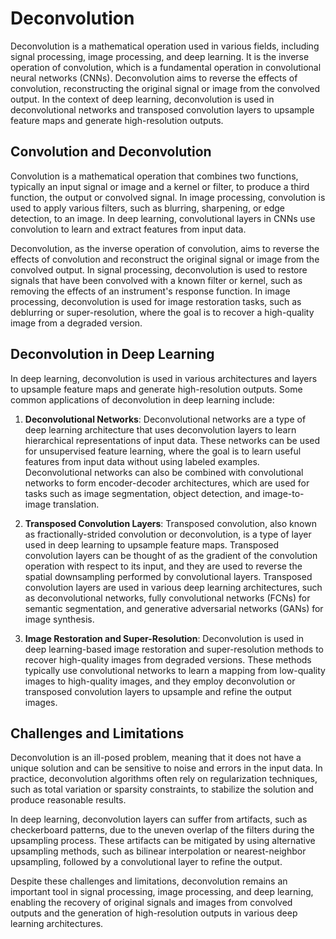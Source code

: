 # Deconvolution

Deconvolution is a mathematical operation used in various fields, including signal processing, image processing, and deep learning. It is the inverse operation of convolution, which is a fundamental operation in convolutional neural networks (CNNs). Deconvolution aims to reverse the effects of convolution, reconstructing the original signal or image from the convolved output. In the context of deep learning, deconvolution is used in deconvolutional networks and transposed convolution layers to upsample feature maps and generate high-resolution outputs.

## Convolution and Deconvolution

Convolution is a mathematical operation that combines two functions, typically an input signal or image and a kernel or filter, to produce a third function, the output or convolved signal. In image processing, convolution is used to apply various filters, such as blurring, sharpening, or edge detection, to an image. In deep learning, convolutional layers in CNNs use convolution to learn and extract features from input data.

Deconvolution, as the inverse operation of convolution, aims to reverse the effects of convolution and reconstruct the original signal or image from the convolved output. In signal processing, deconvolution is used to restore signals that have been convolved with a known filter or kernel, such as removing the effects of an instrument's response function. In image processing, deconvolution is used for image restoration tasks, such as deblurring or super-resolution, where the goal is to recover a high-quality image from a degraded version.

## Deconvolution in Deep Learning

In deep learning, deconvolution is used in various architectures and layers to upsample feature maps and generate high-resolution outputs. Some common applications of deconvolution in deep learning include:

1. **Deconvolutional Networks**: Deconvolutional networks are a type of deep learning architecture that uses deconvolution layers to learn hierarchical representations of input data. These networks can be used for unsupervised feature learning, where the goal is to learn useful features from input data without using labeled examples. Deconvolutional networks can also be combined with convolutional networks to form encoder-decoder architectures, which are used for tasks such as image segmentation, object detection, and image-to-image translation.

2. **Transposed Convolution Layers**: Transposed convolution, also known as fractionally-strided convolution or deconvolution, is a type of layer used in deep learning to upsample feature maps. Transposed convolution layers can be thought of as the gradient of the convolution operation with respect to its input, and they are used to reverse the spatial downsampling performed by convolutional layers. Transposed convolution layers are used in various deep learning architectures, such as deconvolutional networks, fully convolutional networks (FCNs) for semantic segmentation, and generative adversarial networks (GANs) for image synthesis.

3. **Image Restoration and Super-Resolution**: Deconvolution is used in deep learning-based image restoration and super-resolution methods to recover high-quality images from degraded versions. These methods typically use convolutional networks to learn a mapping from low-quality images to high-quality images, and they employ deconvolution or transposed convolution layers to upsample and refine the output images.

## Challenges and Limitations

Deconvolution is an ill-posed problem, meaning that it does not have a unique solution and can be sensitive to noise and errors in the input data. In practice, deconvolution algorithms often rely on regularization techniques, such as total variation or sparsity constraints, to stabilize the solution and produce reasonable results.

In deep learning, deconvolution layers can suffer from artifacts, such as checkerboard patterns, due to the uneven overlap of the filters during the upsampling process. These artifacts can be mitigated by using alternative upsampling methods, such as bilinear interpolation or nearest-neighbor upsampling, followed by a convolutional layer to refine the output.

Despite these challenges and limitations, deconvolution remains an important tool in signal processing, image processing, and deep learning, enabling the recovery of original signals and images from convolved outputs and the generation of high-resolution outputs in various deep learning architectures.
